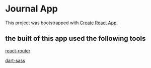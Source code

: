 # Journal App

This project was bootstrapped with [Create React App](https://github.com/facebook/create-react-app).

## the built of this app used the following tools

[react-router](https://reactrouter.com/web/guides/quick-start)

[dart-sass](https://github.com/sass/dart-sass)

